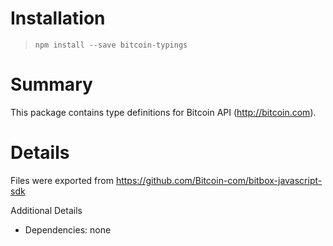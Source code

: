 # Installation
> `npm install --save bitcoin-typings`

# Summary
This package contains type definitions for Bitcoin API (http://bitcoin.com).

# Details
Files were exported from https://github.com/Bitcoin-com/bitbox-javascript-sdk

Additional Details
 * Dependencies: none
